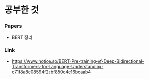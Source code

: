 # 공부한 것 #
### Papers ###
* BERT 정리

### Link
* <https://www.notion.so/BERT-Pre-training-of-Deep-Bidirectional-Transformers-for-Language-Understanding-c71f8a8c08594f2ebf850c4c16bcaab4>